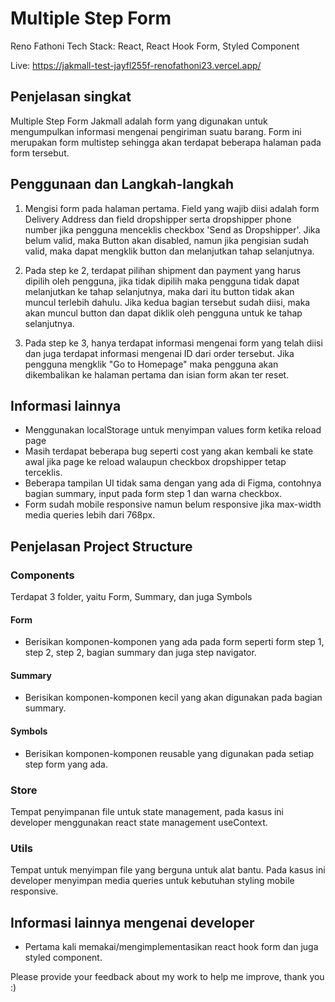 # Multiple Step Form

Reno Fathoni
Tech Stack: React, React Hook Form, Styled Component

Live: https://jakmall-test-jayfl255f-renofathoni23.vercel.app/

## Penjelasan singkat

Multiple Step Form Jakmall adalah form yang digunakan untuk mengumpulkan informasi mengenai pengiriman suatu barang. Form ini merupakan form multistep sehingga akan terdapat beberapa halaman pada form tersebut.

## Penggunaan dan Langkah-langkah

1. Mengisi form pada halaman pertama. Field yang wajib diisi adalah form Delivery Address dan field dropshipper serta dropshipper phone number jika pengguna menceklis checkbox 'Send as Dropshipper'. Jika belum valid, maka Button akan disabled, namun jika pengisian sudah valid, maka dapat mengklik button dan melanjutkan tahap selanjutnya.

2. Pada step ke 2, terdapat pilihan shipment dan payment yang harus dipilih oleh pengguna, jika tidak dipilih maka pengguna tidak dapat melanjutkan ke tahap selanjutnya, maka dari itu button tidak akan muncul terlebih dahulu. Jika kedua bagian tersebut sudah diisi, maka akan muncul button dan dapat diklik oleh pengguna untuk ke tahap selanjutnya.

3. Pada step ke 3, hanya terdapat informasi mengenai form yang telah diisi dan juga terdapat informasi mengenai ID dari order tersebut. Jika pengguna mengklik "Go to Homepage" maka pengguna akan dikembalikan ke halaman pertama dan isian form akan ter reset.

## Informasi lainnya

- Menggunakan localStorage untuk menyimpan values form ketika reload page
- Masih terdapat beberapa bug seperti cost yang akan kembali ke state awal jika page ke reload walaupun checkbox dropshipper tetap terceklis.
- Beberapa tampilan UI tidak sama dengan yang ada di Figma, contohnya bagian summary, input pada form step 1 dan warna checkbox.
- Form sudah mobile responsive namun belum responsive jika max-width media queries lebih dari 768px.

## Penjelasan Project Structure

### Components

Terdapat 3 folder, yaitu Form, Summary, dan juga Symbols

#### Form

- Berisikan komponen-komponen yang ada pada form seperti form step 1, step 2, step 2, bagian summary dan juga step navigator.

#### Summary

- Berisikan komponen-komponen kecil yang akan digunakan pada bagian summary.

#### Symbols

- Berisikan komponen-komponen reusable yang digunakan pada setiap step form yang ada.

### Store

Tempat penyimpanan file untuk state management, pada kasus ini developer menggunakan react state management useContext.

### Utils

Tempat untuk menyimpan file yang berguna untuk alat bantu. Pada kasus ini developer menyimpan media queries untuk kebutuhan styling mobile responsive.

## Informasi lainnya mengenai developer

- Pertama kali memakai/mengimplementasikan react hook form dan juga styled component.

Please provide your feedback about my work to help me improve, thank you :)
